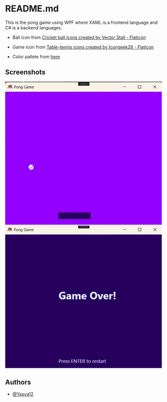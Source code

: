 
# README.md

This is the pong game using WPF where XAML is a frontend language and C# is a backend languages.

- Ball icon from [Cricket ball icons created by Vector Stall - Flaticon](https://www.flaticon.com/free-icons/cricket-ball)

- Game icon from [Table-tennis icons created by Icongeek26 - Flaticon](https://www.flaticon.com/free-icons/table-tennis)

- Color pallete from [here](https://colorhunt.co/palette/27005d9400ffaed2ffe4f1ff)
## Screenshots

![title](images/GamePage.jpg)
![title](images/GameOver.jpg)



## Authors

- [@Yasya12](https://github.com/Yasya12)


